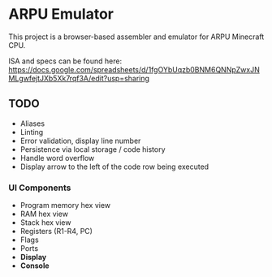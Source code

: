 # ARPU Emulator

This project is a browser-based assembler and emulator for ARPU Minecraft CPU.

ISA and specs can be found here: https://docs.google.com/spreadsheets/d/1fgOYbUqzb0BNM6QNNpZwxJNMLgwfejtJXb5Xk7rqf3A/edit?usp=sharing

## TODO
- Aliases
- Linting
- Error validation, display line number
- Persistence via local storage / code history
- Handle word overflow
- Display arrow to the left of the code row being executed

### UI Components
- Program memory hex view
- RAM hex view
- Stack hex view
- Registers (R1-R4, PC)
- Flags
- Ports
- **Display**
- **Console**